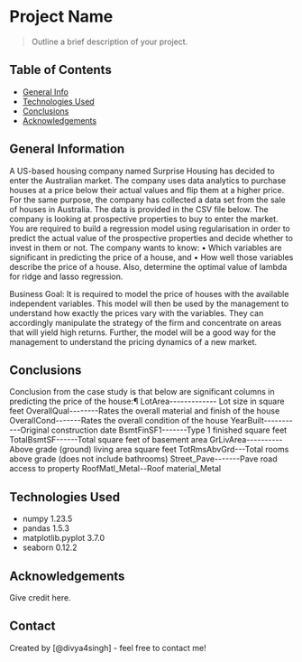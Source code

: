 # Project Name
> Outline a brief description of your project.


## Table of Contents
* [General Info](#general-information)
* [Technologies Used](#technologies-used)
* [Conclusions](#conclusions)
* [Acknowledgements](#acknowledgements)

<!-- You can include any other section that is pertinent to your problem -->

## General Information
A US-based housing company named Surprise Housing has decided to enter the Australian market. The company uses data analytics to purchase houses at a price below their actual values and flip them at a higher price. For the same purpose, the company has collected a data set from the sale of houses in Australia. The data is provided in the CSV file below.
The company is looking at prospective properties to buy to enter the market.
You are required to build a regression model using regularisation in order to predict the actual value of the prospective properties and decide whether to invest in them or not.
The company wants to know:
• Which variables are significant in predicting the price of a house, and
• How well those variables describe the price of a house.
Also, determine the optimal value of lambda for ridge and lasso regression.

Business Goal:
It is required to model the price of houses with the available independent variables. This model will then be used by the management to understand how exactly the prices vary with the variables. They can accordingly manipulate the strategy of the firm and concentrate on areas that will yield high returns. Further, the model will be a good way for the management to understand the pricing dynamics of a new market.

<!-- You don't have to answer all the questions - just the ones relevant to your project. -->

## Conclusions
Conclusion from the case study is that below are significant columns in predicting the price of the house:¶
LotArea------------- Lot size in square feet
OverallQual--------Rates the overall material and finish of the house
OverallCond-------Rates the overall condition of the house
YearBuilt-------- ---Original construction date
BsmtFinSF1-------Type 1 finished square feet
TotalBsmtSF------Total square feet of basement area
GrLivArea----------Above grade (ground) living area square feet
TotRmsAbvGrd---Total rooms above grade (does not include bathrooms)
Street_Pave-------Pave road access to property
RoofMatl_Metal--Roof material_Metal

<!-- You don't have to answer all the questions - just the ones relevant to your project. -->


## Technologies Used
- numpy 1.23.5
- pandas 1.5.3
- matplotlib.pyplot 3.7.0
- seaborn 0.12.2

<!-- As the libraries versions keep on changing, it is recommended to mention the version of library used in this project -->

## Acknowledgements
Give credit here.


## Contact
Created by [@divya4singh] - feel free to contact me!


<!-- Optional -->
<!-- ## License -->
<!-- This project is open source and available under the [... License](). -->

<!-- You don't have to include all sections - just the one's relevant to your project -->